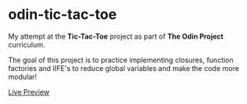 # odin-tic-tac-toe

My attempt at the **Tic-Tac-Toe** project as part of **The Odin Project** curriculum.

The goal of this project is to practice implementing closures, function factories and IIFE's to reduce global variables and make the code more modular!

[Live Preview](https://elliottfeltham.github.io/odin-tic-tac-toe/)
